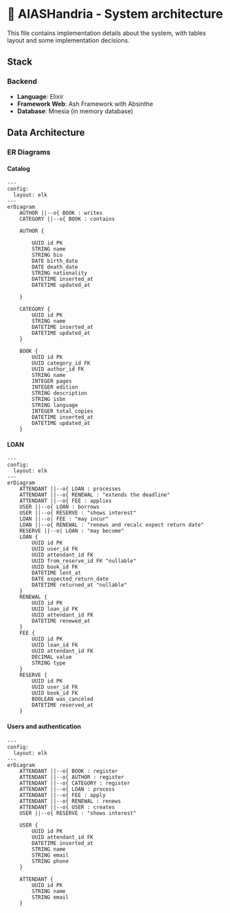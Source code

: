 # 🔐 AlASHandria - System architecture

This file contains implementation details about the system, with tables layout and some implementation decisions.

## Stack

### Backend

- **Language**: Elixir
- **Framework Web**: Ash Framework with Absinthe
- **Database**: Mnesia (in memory database)

## Data Architecture

### ER Diagrams

#### Catalog

```mermaid
---
config:
  layout: elk
---
erDiagram
    AUTHOR ||--o{ BOOK : writes
    CATEGORY ||--o{ BOOK : contains

    AUTHOR {

        UUID id PK
        STRING name
        STRING bio
        DATE birth_date
        DATE death_date
        STRING nationality
        DATETIME inserted_at
        DATETIME updated_at

    }

    CATEGORY {
        UUID id PK
        STRING name
        DATETIME inserted_at
        DATETIME updated_at
    }

    BOOK {
        UUID id PK
        UUID category_id FK
        UUID author_id FK
        STRING name
        INTEGER pages
        INTEGER edition
        STRING description
        STRING isbn
        STRING language
        INTEGER total_copies
        DATETIME inserted_at
        DATETIME updated_at
    }
```

#### LOAN

```mermaid
---
config:
  layout: elk
---
erDiagram
    ATTENDANT ||--o{ LOAN : processes
    ATTENDANT ||--o{ RENEWAL : "extends the deadline"
    ATTENDANT ||--o{ FEE : applies
    USER ||--o{ LOAN : borrows
    USER ||--o{ RESERVE : "shows interest"
    LOAN ||--o| FEE : "may incur"
    LOAN ||--o{ RENEWAL : "renews and recalc expect return date"
    RESERVE ||--o| LOAN : "may become"
    LOAN {
        UUID id PK
        UUID user_id FK
        UUID attendant_id FK
        UUID from_reserve_id FK "nullable"
        UUID book_id FK
        DATETIME lent_at
        DATE expected_return_date
        DATETIME returned_at "nullable"
    }
    RENEWAL {
        UUID id PK
        UUID loan_id FK
        UUID attendant_id FK
        DATETIME renewed_at
    }
    FEE {
        UUID id PK
        UUID loan_id FK
        UUID attendant_id FK
        DECIMAL value
        STRING type
    }
    RESERVE {
        UUID id PK
        UUID user_id FK
        UUID book_id FK
        BOOLEAN was_canceled
        DATETIME reserved_at
    }

```

#### Users and authentication

```mermaid
---
config:
  layout: elk
---
erDiagram
    ATTENDANT ||--o{ BOOK : register
    ATTENDANT ||--o{ AUTHOR : register
    ATTENDANT ||--o{ CATEGORY : register
    ATTENDANT ||--o{ LOAN : process
    ATTENDANT ||--o{ FEE : apply
    ATTENDANT ||--o{ RENEWAL : renews
    ATTENDANT ||--o{ USER : creates
    USER ||--o{ RESERVE : "shows interest"

    USER {
        UUID id PK
        UUID attendant_id FK
        DATETIME inserted_at
        STRING name
        STRING email
        STRING phone
    }

    ATTENDANT {
        UUID id PK
        STRING name
        STRING email
    }

```
